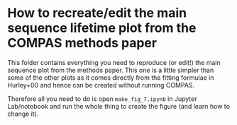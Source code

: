 # How to recreate/edit the main sequence lifetime plot from the COMPAS methods paper

This folder contains everything you need to reproduce (or edit!) the main sequence plot from the methods paper. This one is a little simpler than some of the other plots as it comes directly from the fitting formulae in Hurley+00 and hence can be created without running COMPAS.

Therefore all you need to do is open `make_fig_7.ipynb` in Jupyter Lab/notebook and run the whole thing to create the figure (and learn how to change it).